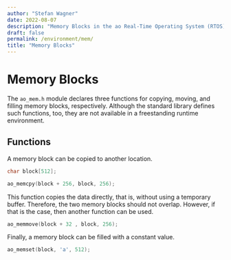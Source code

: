 ```yaml
---
author: "Stefan Wagner"
date: 2022-08-07
description: "Memory Blocks in the ao Real-Time Operating System (RTOS)."
draft: false
permalink: /environment/mem/
title: "Memory Blocks"
---
```


# Memory Blocks

The `ao_mem.h` module declares three functions for copying, moving, and filling memory blocks, respectively. Although the standard library defines such functions, too, they are not available in a freestanding runtime environment.

## Functions

A memory block can be copied to another location.

```c
char block[512];
```

```c
ao_memcpy(block + 256, block, 256);
```

This function copies the data directly, that is, without using a temporary buffer. Therefore, the two memory blocks should not overlap. However, if that is the case, then another function can be used.

```c
ao_memmove(block + 32 , block, 256);
```

Finally, a memory block can be filled with a constant value.

```c
ao_memset(block, 'a', 512);
```
